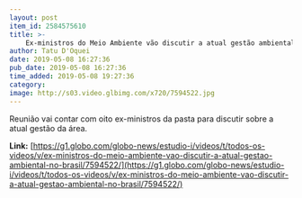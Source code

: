 ```yaml
---
layout: post
item_id: 2584575610
title: >-
    Ex-ministros do Meio Ambiente vão discutir a atual gestão ambiental no Brasil
author: Tatu D'Oquei
date: 2019-05-08 16:27:36
pub_date: 2019-05-08 16:27:36
time_added: 2019-05-08 19:27:36
category: 
image: http://s03.video.glbimg.com/x720/7594522.jpg
---
```


Reunião vai contar com oito ex-ministros da pasta para discutir sobre a atual gestão da área.

**Link:** [https://g1.globo.com/globo-news/estudio-i/videos/t/todos-os-videos/v/ex-ministros-do-meio-ambiente-vao-discutir-a-atual-gestao-ambiental-no-brasil/7594522/](https://g1.globo.com/globo-news/estudio-i/videos/t/todos-os-videos/v/ex-ministros-do-meio-ambiente-vao-discutir-a-atual-gestao-ambiental-no-brasil/7594522/)

